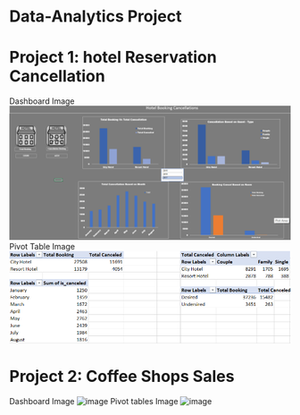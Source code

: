 # Data-Analytics Project

# Project 1: hotel Reservation Cancellation 
Dashboard Image
![alt text](image.png)
Pivot Table Image
![alt text](image-1.png)

# Project 2: Coffee Shops Sales
Dashboard Image
![image](https://github.com/user-attachments/assets/3bed470a-2ed6-498a-9a5e-3e8616bf5492)
Pivot tables Image
![image](https://github.com/user-attachments/assets/19dfb16f-db71-4f64-bb17-c3c80c24e27c)

